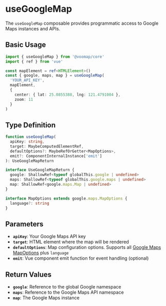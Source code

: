 # useGoogleMap

The `useGoogleMap` composable provides programmatic access to Google Maps instances and APIs.

## Basic Usage

```typescript
import { useGoogleMap } from '@voomap/core'
import { ref } from 'vue'

const mapElement = ref<HTMLElement>()
const { google, maps, map } = useGoogleMap(
  'YOUR_API_KEY',
  mapElement,
  {
    center: { lat: 25.0855388, lng: 121.4791004 },
    zoom: 11
  }
)
```

## Type Definition

```typescript
function useGoogleMap(
  apiKey: string,
  target: MaybeComputedElementRef,
  defaultOptions?: MaybeRefOrGetter<MapOptions>,
  emit?: ComponentInternalInstance['emit']
): UseGoogleMapReturn

interface UseGoogleMapReturn {
  google: ShallowRef<typeof globalThis.google | undefined>
  maps: ShallowRef<typeof globalThis.google.maps | undefined>
  map: ShallowRef<google.maps.Map | undefined>
}

interface MapOptions extends google.maps.MapOptions {
  language?: string
}
```

## Parameters

- **`apiKey`**: Your Google Maps API key
- **`target`**: HTML element where the map will be rendered
- **`defaultOptions`**: Map configuration options. Supports all [Google Maps MapOptions](https://developers.google.com/maps/documentation/javascript/reference/map#MapOptions) plus `language`
- **`emit`**: Vue component emit function for event handling (optional)

## Return Values

- **`google`**: Reference to the global Google namespace
- **`maps`**: Reference to the Google Maps API namespace
- **`map`**: The Google Maps instance
